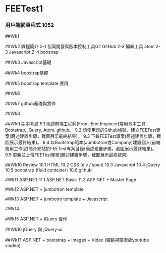 # FEETest1
### 用戶端網頁程式 1052
##Wk1

##Wk2 課程簡介
2-1 協同開發與版本控制工具Git GitHub
2-2 編輯工具 atom
2-3 Javascript
2-4 boostrap

##Wk3 Javascript基礎


##Wk4 boostrap基礎


##Wk5 boostrap template 應用


##Wk6


##Wk7 github基礎與實作

##Wk8

##Wk9 期中考試
9.1 簡述前端工程師(Front-End Engineer)常用基本工具Bootstrap, jQuery, Atom, github。
9.2 請使用您的Github帳號，建立FEETest專案(簡述建置步驟，截圖展示最終結果)。
9.3 下載FEETest專案(簡述建置步驟，截圖展示最終結果)。
9.4 以Bootstrap範本(Jumbotron或Company)建置個人(前端應用工作室)簡介網站於FEETest專案目錄(簡述建置步驟，截圖展示最終結果)。
9.5 更新並上傳FEETest專案(簡述建置步驟，截圖展示最終結果)


##Wk10 Review
10.1 HTML
10.2 CSS (div / span)
10.3 Javascript
10.4 jQuery
10.5 bootstrap (fluid container)
10.6 github


#Wk11 ASP.NET
11.1 ASP.NET Basic
11.2 ASP.NET + Master Page


#Wk12 ASP.NET + jumbotron template


#Wk13 ASP.NET + jumbotro template + Javascript


#Wk14


#Wk15 ASP.NET + jQuery 實作


##Wk16 jQuery 與 jQuery-ui

##Wk17 ASP.NET + bootstrap + Images + Video (彈跳視窗撥放youtube viodeo)
